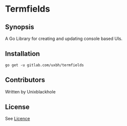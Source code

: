 # Termfields

## Synopsis

A Go Library for creating and updating console based UIs. 

## Installation

```
go get -u gitlab.com/uxbh/termfields
```

## Contributors

Written by Unixblackhole


## License

See [Licence](Licence.md)

